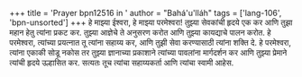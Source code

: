+++
title = 'Prayer bpn12516 in '
author = "Bahá'u'lláh"
tags = ['lang-106', 'bpn-unsorted']
+++
हे माझ्या ईश्वरा, हे माझ्या परमेश्वरा! तुझ्या सेवकांची हृदये एक कर आणि तुझा महान हेतु त्यांना प्रकट कर. तुझ्या आज्ञेचे ते अनुसरण करोत आणि तुझ्या कायद्याचे पालन करोत. हे परमेश्वरा, त्यांच्या प्रयत्नात तू त्यांना सहाय्य कर, आणि तुझी सेवा करण्यासाठी त्यांना शक्ति दे. हे परमेश्वरा, त्यांना एकाकी सोडू नकोस तर तुझ्या ज्ञानाच्या प्रकाशाने त्यांच्या पावलांना मार्गदर्शन कर आणि तुझ्या प्रेमाने त्यांची हृदये उल्हासित कर. सत्यतः तूच त्यांचा सहाय्यकर्ता आणि त्यांचा स्वामी आहेस.
